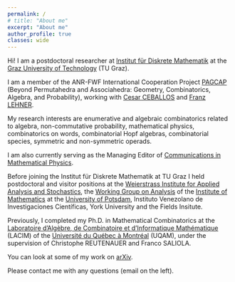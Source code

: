 ```yaml
---
permalink: /
# title: "About me"
excerpt: "About me"
author_profile: true
classes: wide
---
```


Hi! I am a postdoctoral researcher at [Institut für Diskrete Mathematik](https://www.math.tugraz.at/idm/) at the [Graz University of Technology](https://www.tugraz.at/home) (TU Graz).

I am a member of the ANR-FWF International Cooperation Project [PAGCAP](https://pagcap.lisn.upsaclay.fr/) (Beyond Permutahedra and Associahedra: Geometry, Combinatorics, Algebra, and Probability), working with [Cesar CEBALLOS](http://www.geometrie.tugraz.at/ceballos/index.html) and [Franz LEHNER](https://www.math.tugraz.at/~lehner/).

My research interests are enumerative and algebraic combinatorics related to algebra, non-commutative probability, mathematical physics, combinatorics on words, combinatorial Hopf algebras, combinatorial species, symmetric and non-symmetric operads.

I am also currently serving as the Managing Editor of [Communications in Mathematical Physics](https://www.springer.com/journal/220/updates).

<!---
I am a scientific dissemination enthusiast, interested to develop learning communities that reinforce students’ self-identity as scientists, specially in Latin America.
-->

Before joining the Institut für Diskrete Mathematik at TU Graz I held postdoctoral and visitor positions at the [Weierstrass Institute for Applied Analysis and Stochastics](https://www.wias-berlin.de/), the [Working Group on Analysis](https://www.math.uni-potsdam.de/en/professuren/translate-to-english-analysis) of the [Institute of Mathematics](https://www.math.uni-potsdam.de/en/) at the [University of Potsdam](https://www.uni-potsdam.de/en/), Instituto Venezolano de Investigaciones Científicas, York University and the Fields Insitute. 

Previously, I completed my Ph.D. in Mathematical Combinatorics at the [Laboratoire d’Algèbre, de Combinatoire et d’Informatique Mathématique](https://lacim.uqam.ca) (LACIM) of the [Université du Québec à Montréal](https://uqam.ca/) (UQAM), under the supervision of Christophe REUTENAUER and Franco SALIOLA.

You can look at some of my work on [arXiv](https://arxiv.org/search/?query=yannic+vargas&searchtype=all&source=header).

Please contact me with any questions (email on the left).
